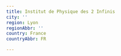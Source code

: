 ```yaml
---
title: Institut de Physique des 2 Infinis
city: ''
region: Lyon
regionAbbr: ''
country: France
countryAbbr: FR

---
```

